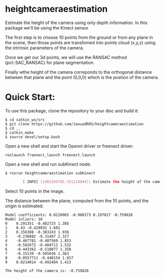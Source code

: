 # heightcameraestimation
Estimate the height of the camera using only depth information. In this package we'll be using the Kinect sensor

The first step is to choose 10 points from the ground or from any plane in the scene, then those points are transfomed into points cloud (x,y,z) using the intrinsic parameters of the camera. 

Once we get our 3d points, we will use the RANSAC method (pcl::SAC_RANSAC) for plane segmentation.

Finally wthe height of the camera correponds to the orthogonal distance between that plane and the point (0,0,0) which is the postion of the camera.


Quick Start:
===============

To use this package, clone the repository to your disc and build it:

    $ cd catkin_ws/src 
    $ git clone https://github.com/JaouadROS/heightcameraestimation
    $ cd ..
    $ catkin_make
    $ source devel/setup.bash

Open a new shell and start the Openni driver or freenect driver:

    roslaunch freenect_launch freenect.launch

Open a new shell and run subKinect node:

    $ rosrun heightcameraestimation subKinect 
```sh
        [ INFO] [1465204785.331114944]: Estimate the height of the camera
```

Select 10 points in the image. 

The distance between the plane, computed from the 10 points, and the origin is estimated:

    Model coefficients: 0.0210965 -0.980173 0.197017 -0.759828
    Model inliers: 10
    0    0.291351 -0.482725 1.385
    1    0.43 -0.420932 1.681
    2    0.156388 -0.383243 1.936
    3    -0.238882 -0.31497 2.327
    4    -0.467761 -0.407569 1.853
    5    -0.582672 -0.484711 1.532
    6    -0.443362 -0.510077 1.358
    7    -0.15139 -0.505036 1.363
    8    -0.0557711 -0.440154 1.657
    9    0.0214014 -0.492484 1.413
    
    The height of the camera is: -0.759828
